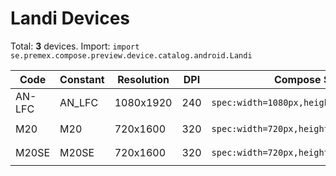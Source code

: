 # Landi Devices

Total: **3** devices. Import: `import se.premex.compose.preview.device.catalog.android.Landi`

| Code | Constant | Resolution | DPI | Compose Spec | Preview Usage |
|------|----------|------------|-----|-------------|---------------|
| AN-LFC | AN_LFC | 1080x1920 | 240 | `spec:width=1080px,height=1920px,dpi=240` | `@Preview(device = Landi.AN_LFC)` |
| M20 | M20 | 720x1600 | 320 | `spec:width=720px,height=1600px,dpi=320` | `@Preview(device = Landi.M20)` |
| M20SE | M20SE | 720x1600 | 320 | `spec:width=720px,height=1600px,dpi=320` | `@Preview(device = Landi.M20SE)` |

<!-- Generated automatically. Do not edit manually. -->
